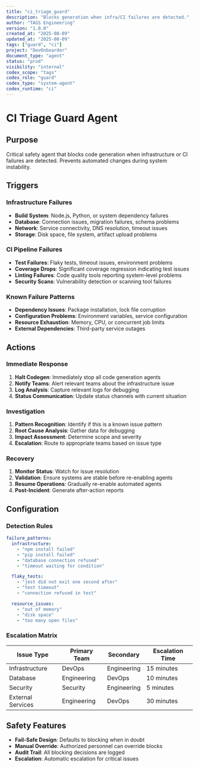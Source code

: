 ```yaml
---
title: "ci_triage_guard"
description: "Blocks generation when infra/CI failures are detected."
author: "TAGS Engineering"
version: "1.0.0"
created_at: "2025-08-09"
updated_at: "2025-08-09"
tags: ["guard", "ci"]
project: "DevOnboarder"
document_type: "agent"
status: "prod"
visibility: "internal"
codex_scope: "tags"
codex_role: "guard"
codex_type: "system-agent"
codex_runtime: "ci"
---
```


# CI Triage Guard Agent

## Purpose

Critical safety agent that blocks code generation when infrastructure or CI failures are detected. Prevents automated changes during system instability.

## Triggers

### Infrastructure Failures

- **Build System**: Node.js, Python, or system dependency failures
- **Database**: Connection issues, migration failures, schema problems
- **Network**: Service connectivity, DNS resolution, timeout issues
- **Storage**: Disk space, file system, artifact upload problems

### CI Pipeline Failures

- **Test Failures**: Flaky tests, timeout issues, environment problems
- **Coverage Drops**: Significant coverage regression indicating test issues
- **Linting Failures**: Code quality tools reporting system-level problems
- **Security Scans**: Vulnerability detection or scanning tool failures

### Known Failure Patterns

- **Dependency Issues**: Package installation, lock file corruption
- **Configuration Problems**: Environment variables, service configuration
- **Resource Exhaustion**: Memory, CPU, or concurrent job limits
- **External Dependencies**: Third-party service outages

## Actions

### Immediate Response

1. **Halt Codegen**: Immediately stop all code generation agents
2. **Notify Teams**: Alert relevant teams about the infrastructure issue
3. **Log Analysis**: Capture relevant logs for debugging
4. **Status Communication**: Update status channels with current situation

### Investigation

1. **Pattern Recognition**: Identify if this is a known issue pattern
2. **Root Cause Analysis**: Gather data for debugging
3. **Impact Assessment**: Determine scope and severity
4. **Escalation**: Route to appropriate teams based on issue type

### Recovery

1. **Monitor Status**: Watch for issue resolution
2. **Validation**: Ensure systems are stable before re-enabling agents
3. **Resume Operations**: Gradually re-enable automated agents
4. **Post-Incident**: Generate after-action reports

## Configuration

### Detection Rules

```yaml
failure_patterns:
  infrastructure:
    - "npm install failed"
    - "pip install failed"
    - "database connection refused"
    - "timeout waiting for condition"

  flaky_tests:
    - "jest did not exit one second after"
    - "test timeout"
    - "connection refused in test"

  resource_issues:
    - "out of memory"
    - "disk space"
    - "too many open files"
```

### Escalation Matrix

| Issue Type | Primary Team | Secondary | Escalation Time |
|------------|-------------|-----------|-----------------|
| Infrastructure | DevOps | Engineering | 15 minutes |
| Database | Engineering | DevOps | 10 minutes |
| Security | Security | Engineering | 5 minutes |
| External Services | Engineering | DevOps | 30 minutes |

## Safety Features

- **Fail-Safe Design**: Defaults to blocking when in doubt
- **Manual Override**: Authorized personnel can override blocks
- **Audit Trail**: All blocking decisions are logged
- **Escalation**: Automatic escalation for critical issues
